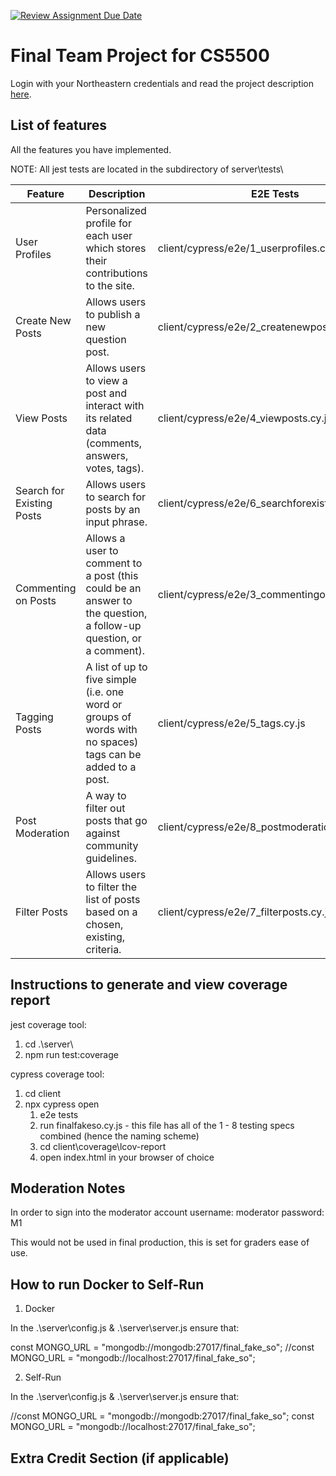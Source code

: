 [![Review Assignment Due Date](https://classroom.github.com/assets/deadline-readme-button-24ddc0f5d75046c5622901739e7c5dd533143b0c8e959d652212380cedb1ea36.svg)](https://classroom.github.com/a/37vDen4S)
# Final Team Project for CS5500

Login with your Northeastern credentials and read the project description [here](https://northeastern-my.sharepoint.com/:w:/g/personal/j_mitra_northeastern_edu/ETUqq9jqZolOr0U4v-gexHkBbCTAoYgTx7cUc34ds2wrTA?e=URQpeI).

## List of features

All the features you have implemented. 


NOTE: All jest tests are located in the subdirectory of server\tests\

| Feature                           | Description                                                                                                       | E2E Tests                                         | Component Tests                              | Jest Tests                                                                                |
|-----------------------------------|-------------------------------------------------------------------------------------------------------------------|---------------------------------------------------|----------------------------------------------|-------------------------------------------------------------------------------------------|
| User Profiles                     | Personalized profile for each user which stores their contributions to the site.                                  | client/cypress/e2e/1_userprofiles.cy.js           | client/cypress/component/user_profile.cy.js  | userControllertest.test.js                                                                 |
| Create New Posts                  | Allows users to publish a new question post.                                                                      | client/cypress/e2e/2_createnewpost.cy.js          | client/cypress/component/new_question.cy.js  | questionControllertest.test.js                                                             |
| View Posts                        | Allows users to view a post and interact with its related data (comments, answers, votes, tags).                  | client/cypress/e2e/4_viewposts.cy.js              | client/cypress/component/question_page.cy.js | questionControllertest.test.js                                                             |
| Search for Existing Posts         | Allows users to search for posts by an input phrase.                                                              | client/cypress/e2e/6_searchforexistingposts.cy.js | client/cypress/component/header.cy.js        | question.test.js                                                                           |
| Commenting on Posts               | Allows a user to comment to a post (this could be an answer to the question, a follow-up question, or a comment). | client/cypress/e2e/3_commentingonposts.cy.js      | client/cypress/component/new_answer.cy.js    | answerControllertest.test.js                                                               |
| Tagging Posts                     | A list of up to five simple (i.e. one word or groups of words with no spaces) tags can be added to a post.        | client/cypress/e2e/5_tags.cy.js                   | client/cypress/component/tag_page.cy.js      | tags.test.js                                                                               |
| Post Moderation                   | A way to filter out posts that go against community guidelines.                                                   | client/cypress/e2e/8_postmoderation.cy.js         | n/a                                          | userControllertest.test.js & questionControllertest.test.js & answerControllertest.test.js |
| Filter Posts                      | Allows users to filter the list of posts based on a chosen, existing, criteria.                                   | client/cypress/e2e/7_filterposts.cy.js            | n/a                                          | question.test.js                                                                           |



## Instructions to generate and view coverage report 

jest coverage tool:
1. cd .\server\
2. npm run test:coverage

cypress coverage tool:
1. cd client
2. npx cypress open
   1. e2e tests
   2. run finalfakeso.cy.js - this file has all of the 1 - 8 testing specs combined (hence the naming scheme)
   3. cd client\coverage\lcov-report
   4. open index.html in your browser of choice

## Moderation Notes
In order to sign into the moderator account 
username: moderator
password: M1

This would not be used in final production, this is set for graders ease of use.

## How to run Docker to Self-Run

1. Docker

In the .\server\config.js & .\server\server.js ensure that:

const MONGO_URL = "mongodb://mongodb:27017/final_fake_so";
//const MONGO_URL = "mongodb://localhost:27017/final_fake_so";

2. Self-Run

In the .\server\config.js & .\server\server.js ensure that:

//const MONGO_URL = "mongodb://mongodb:27017/final_fake_so";
const MONGO_URL = "mongodb://localhost:27017/final_fake_so";

## Extra Credit Section (if applicable)